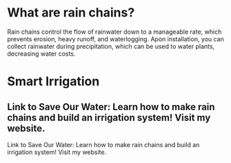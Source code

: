 # What are rain chains?
Rain chains control the flow of rainwater down to a manageable rate, which prevents erosion, heavy runoff, and waterlogging. Apon installation, you can collect rainwater during precipitation, which can be used to water plants, decreasing water costs.
# Smart Irrigation
Link to Save Our Water: Learn how to make rain chains and build an irrigation system! Visit my website.
---
Link to Save Our Water: Learn how to make rain chains and build an irrigation system! Visit my website.

